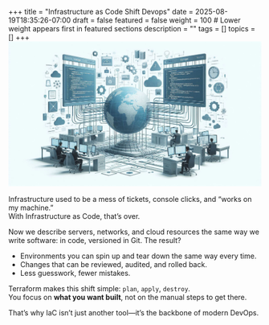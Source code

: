 +++
title = "Infrastructure as Code Shift Devops"
date = 2025-08-19T18:35:26-07:00
draft = false
featured = false
weight = 100  # Lower weight appears first in featured sections
description = ""
tags = []
topics = []
+++
![Example image](/img/blog/iac.jpeg)

Infrastructure used to be a mess of tickets, console clicks, and “works on my machine.”  
With Infrastructure as Code, that’s over.  

<!--more-->

Now we describe servers, networks, and cloud resources the same way we write software: in code, versioned in Git. The result?  
- Environments you can spin up and tear down the same way every time.  
- Changes that can be reviewed, audited, and rolled back.  
- Less guesswork, fewer mistakes.  

Terraform makes this shift simple: `plan`, `apply`, `destroy`.  
You focus on **what you want built**, not on the manual steps to get there.  

That’s why IaC isn’t just another tool—it’s the backbone of modern DevOps.

